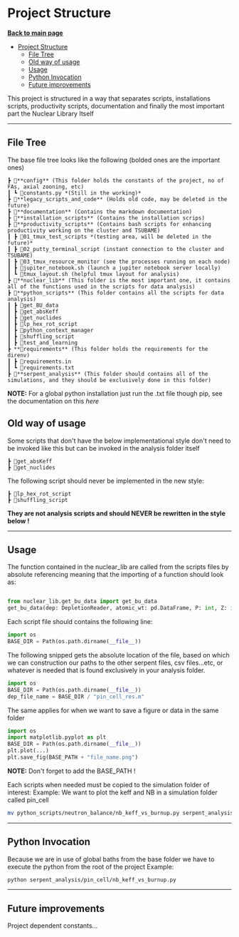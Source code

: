 # Project Structure

**[Back to main page](https://github.com/ObaraOrg/obara_lab)**

<!-- TOC -->

- [Project Structure](#project-structure)
  - [File Tree](#file-tree)
  - [Old way of usage](#old-way-of-usage)
  - [Usage](#usage)
  - [Python Invocation](#python-invocation)
  - [Future improvements](#future-improvements)

<!-- /TOC -->

This project is structured in a way that separates scripts, installations scripts, productivity scripts, documentation and finally the most important part the Nuclear Library Itself

---


## File Tree

The base file tree looks like the following (bolded ones are the important ones)

    ┣ 📂**config** (This folder holds the constants of the project, no of FAs, axial zooning, etc)
    ┃ ┗ 📜constants.py *(Still in the working)*
    ┣ 📂**legacy_scripts_and_code** (Holds old code, may be deleted in the future)
    ┣ 📂**documentation** (Contains the markdown documentation)
    ┣ 📂**installation_scripts** (Contains the installation scrips)
    ┣ 📂**productivity_scripts** (Contains bash scripts for enhancing productivity working on the cluster and TSUBAME)
    ┃ ┣ 📂01_tmux_test_scripts *(testing area, will be deleted in the future)*
    ┃ ┣ 📂02_putty_terminal_script (instant connection to the cluster and TSUBAME)
    ┃ ┣ 📂03_tmux_resource_monitor (see the processes running on each node)
    ┃ ┣ 📜jupiter_notebook.sh (launch a jupiter notebook server locally)
    ┃ ┗ 📜tmux_layout.sh (helpful tmux layout for analysis)
    ┣ 📂**nuclear_lib** (This folder is the most important one, it contains all of the functions used in the scripts for data analysis)
    ┣ 📂**python_scripts** (This folder contains all the scripts for data analysis)
    ┃ ┣ 📂get_BU_data
    ┃ ┣ 📂get_absKeff
    ┃ ┣ 📂get_nuclides
    ┃ ┣ 📂lp_hex_rot_script
    ┃ ┣ 📂python_context_manager
    ┃ ┣ 📂shuffling_script
    ┃ ┣ 📂test_and_learning
    ┣ **📂requirements** (This folder holds the requirements for the direnv)
    ┃ ┣ 📜requirements.in
    ┃ ┗ 📜requirements.txt
    ┣ 📂**serpent_analysis** (This folder should contains all of the simulations, and they should be exclusively done in this folder)

**NOTE:** For a global python installation just run the .txt file though pip, see the documentation on this *here*

## Old way of usage 
Some scripts that don't have the below implementational style don't need to be invoked like this but can be invoked in the analysis folder itself

    ┣ 📂get_absKeff
    ┣ 📂get_nuclides

The following script should never be implemented in the new style:

    ┣ 📂lp_hex_rot_script
    ┣ 📂shuffling_script

**They are not analysis scripts and should NEVER be rewritten in the style below !**

---

## Usage

The function contained in the nuclear_lib are called from the scripts files by absolute referencing meaning that the importing of a function should look as:

```python 

from nuclear_lib.get_bu_data import get_bu_data
get_bu_data(dep: DepletionReader, atomic_wt: pd.DataFrame, P: int, Z: int)
```

Each script file should contains the following line:

```python 
import os
BASE_DIR = Path(os.path.dirname(__file__))
```
The following snipped gets the absolute location of the file, based on which we can construction our paths to the other serpent files, csv files...etc, or whatever is needed that is found exclusively in your analysis folder.

```python 
import os
BASE_DIR = Path(os.path.dirname(__file__))
dep_file_name = BASE_DIR / "pin_cell_res.m"
```
The same applies for when we want to save a figure or data in the same folder

```python 
import os
import matplotlib.pyplot as plt
BASE_DIR = Path(os.path.dirname(__file__))
plt.plot(...)
plt.save_fig(BASE_PATH + "file_name.png")
```
**NOTE:** Don't forget to add the BASE_PATH !

Each scripts when needed must be copied to the simulation folder of interest:
Example: We want to plot the keff and NB in a simulation folder called pin_cell
```sh
mv python_scripts/neutron_balance/nb_keff_vs_burnup.py serpent_analysis/pin_cell/
```

---


## Python Invocation
Because we are in use of global baths from the base folder we have to execute the python from the root of the project 
Example:

```sh
python serpent_analysis/pin_cell/nb_keff_vs_burnup.py
```

---


## Future improvements
Project dependent constants...